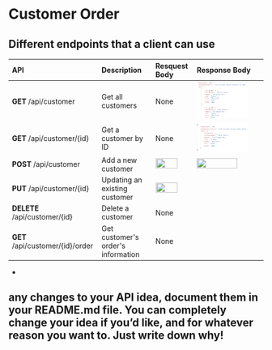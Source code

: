 # Customer Order 

## Different endpoints that a client can use

  | API                              | Description                        | Resquest Body | Response Body
  | :-----------                     | :-----------                       | :------------ | :------------
  | **GET** /api/customer            | Get all customers                  | None          | <img src="/images/get-all.png" width=80% height=80%>
  | **GET** /api/customer/{id}       | Get a customer by ID               | None          | <img src="/images/get-one.png" width=80% height=80%>
  | **POST** /api/customer           | Add a new customer                 | <img src="https://user-images.githubusercontent.com/43976085/204141691-39b4bb58-b618-4fcc-8468-eb9afd7d2fdb.png" width=80% height=80%> | <img src="https://user-images.githubusercontent.com/43976085/204141691-39b4bb58-b618-4fcc-8468-eb9afd7d2fdb.png" width=80% height=80%>
  | **PUT** /api/customer/{id}       | Updating an existing customer      | <img src="https://user-images.githubusercontent.com/43976085/204141691-39b4bb58-b618-4fcc-8468-eb9afd7d2fdb.png" width=80% height=80%>
  | **DELETE** /api/customer/{id}    | Delete a customer                  | None
  | **GET** /api/customer/{id}/order | Get customer's order's information | None          | 
  
* 
  
## any changes to your API idea, document them in your README.md file. You can completely change your idea if you’d like, and for whatever reason you want to. Just write down why! 
